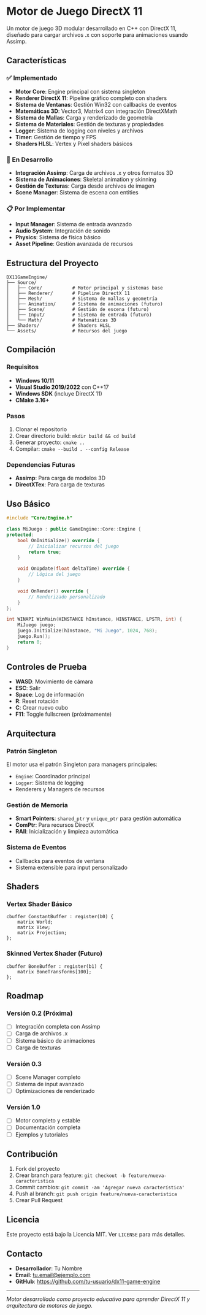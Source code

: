 # Motor de Juego DirectX 11

Un motor de juego 3D modular desarrollado en C++ con DirectX 11, diseñado para cargar archivos .x con soporte para animaciones usando Assimp.

## Características

### ✅ Implementado
- **Motor Core**: Engine principal con sistema singleton
- **Renderer DirectX 11**: Pipeline gráfico completo con shaders
- **Sistema de Ventanas**: Gestión Win32 con callbacks de eventos
- **Matemáticas 3D**: Vector3, Matrix4 con integración DirectXMath
- **Sistema de Mallas**: Carga y renderizado de geometría
- **Sistema de Materiales**: Gestión de texturas y propiedades
- **Logger**: Sistema de logging con niveles y archivos
- **Timer**: Gestión de tiempo y FPS
- **Shaders HLSL**: Vertex y Pixel shaders básicos

### 🚧 En Desarrollo
- **Integración Assimp**: Carga de archivos .x y otros formatos 3D
- **Sistema de Animaciones**: Skeletal animation y skinning
- **Gestión de Texturas**: Carga desde archivos de imagen
- **Scene Manager**: Sistema de escena con entities

### 📋 Por Implementar
- **Input Manager**: Sistema de entrada avanzado
- **Audio System**: Integración de sonido
- **Physics**: Sistema de física básico
- **Asset Pipeline**: Gestión avanzada de recursos

## Estructura del Proyecto

```
DX11GameEngine/
├── Source/
│   ├── Core/           # Motor principal y sistemas base
│   ├── Renderer/       # Pipeline DirectX 11
│   ├── Mesh/           # Sistema de mallas y geometría
│   ├── Animation/      # Sistema de animaciones (futuro)
│   ├── Scene/          # Gestión de escena (futuro)
│   ├── Input/          # Sistema de entrada (futuro)
│   └── Math/           # Matemáticas 3D
├── Shaders/            # Shaders HLSL
└── Assets/             # Recursos del juego
```

## Compilación

### Requisitos
- **Windows 10/11**
- **Visual Studio 2019/2022** con C++17
- **Windows SDK** (incluye DirectX 11)
- **CMake 3.16+**

### Pasos
1. Clonar el repositorio
2. Crear directorio build: `mkdir build && cd build`
3. Generar proyecto: `cmake ..`
4. Compilar: `cmake --build . --config Release`

### Dependencias Futuras
- **Assimp**: Para carga de modelos 3D
- **DirectXTex**: Para carga de texturas

## Uso Básico

```cpp
#include "Core/Engine.h"

class MiJuego : public GameEngine::Core::Engine {
protected:
    bool OnInitialize() override {
        // Inicializar recursos del juego
        return true;
    }

    void OnUpdate(float deltaTime) override {
        // Lógica del juego
    }

    void OnRender() override {
        // Renderizado personalizado
    }
};

int WINAPI WinMain(HINSTANCE hInstance, HINSTANCE, LPSTR, int) {
    MiJuego juego;
    juego.Initialize(hInstance, "Mi Juego", 1024, 768);
    juego.Run();
    return 0;
}
```

## Controles de Prueba

- **WASD**: Movimiento de cámara
- **ESC**: Salir
- **Space**: Log de información
- **R**: Reset rotación
- **C**: Crear nuevo cubo
- **F11**: Toggle fullscreen (próximamente)

## Arquitectura

### Patrón Singleton
El motor usa el patrón Singleton para managers principales:
- `Engine`: Coordinador principal
- `Logger`: Sistema de logging
- Renderers y Managers de recursos

### Gestión de Memoria
- **Smart Pointers**: `shared_ptr` y `unique_ptr` para gestión automática
- **ComPtr**: Para recursos DirectX
- **RAII**: Inicialización y limpieza automática

### Sistema de Eventos
- Callbacks para eventos de ventana
- Sistema extensible para input personalizado

## Shaders

### Vertex Shader Básico
```hlsl
cbuffer ConstantBuffer : register(b0) {
    matrix World;
    matrix View;
    matrix Projection;
};
```

### Skinned Vertex Shader (Futuro)
```hlsl
cbuffer BoneBuffer : register(b1) {
    matrix BoneTransforms[100];
};
```

## Roadmap

### Versión 0.2 (Próxima)
- [ ] Integración completa con Assimp
- [ ] Carga de archivos .x
- [ ] Sistema básico de animaciones
- [ ] Carga de texturas

### Versión 0.3
- [ ] Scene Manager completo
- [ ] Sistema de input avanzado
- [ ] Optimizaciones de renderizado

### Versión 1.0
- [ ] Motor completo y estable
- [ ] Documentación completa
- [ ] Ejemplos y tutoriales

## Contribución

1. Fork del proyecto
2. Crear branch para feature: `git checkout -b feature/nueva-caracteristica`
3. Commit cambios: `git commit -am 'Agregar nueva característica'`
4. Push al branch: `git push origin feature/nueva-caracteristica`
5. Crear Pull Request

## Licencia

Este proyecto está bajo la Licencia MIT. Ver `LICENSE` para más detalles.

## Contacto

- **Desarrollador**: Tu Nombre
- **Email**: tu.email@ejemplo.com
- **GitHub**: https://github.com/tu-usuario/dx11-game-engine

---

*Motor desarrollado como proyecto educativo para aprender DirectX 11 y arquitectura de motores de juego.*
